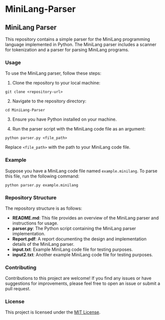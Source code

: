 # MiniLang-Parser
## MiniLang Parser

This repository contains a simple parser for the MiniLang programming language implemented in Python. The MiniLang parser includes a scanner for tokenization and a parser for parsing MiniLang programs.

### Usage

To use the MiniLang parser, follow these steps:

1. Clone the repository to your local machine:

```
git clone <repository-url>
```

2. Navigate to the repository directory:

```
cd MiniLang-Parser
```

3. Ensure you have Python installed on your machine.

4. Run the parser script with the MiniLang code file as an argument:

```
python parser.py <file_path>
```

Replace `<file_path>` with the path to your MiniLang code file.

### Example

Suppose you have a MiniLang code file named `example.minilang`. To parse this file, run the following command:

```
python parser.py example.minilang
```

### Repository Structure

The repository structure is as follows:

- **README.md**: This file provides an overview of the MiniLang parser and instructions for usage.
- **parser.py**: The Python script containing the MiniLang parser implementation.
- **Report.pdf**: A report documenting the design and implementation details of the MiniLang parser.
- **input.txt**: Example MiniLang code file for testing purposes.
- **input2.txt**: Another example MiniLang code file for testing purposes.

### Contributing

Contributions to this project are welcome! If you find any issues or have suggestions for improvements, please feel free to open an issue or submit a pull request.

### License

This project is licensed under the [MIT License](LICENSE).
